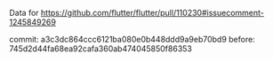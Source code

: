 Data for https://github.com/flutter/flutter/pull/110230#issuecomment-1245849269

commit: a3c3dc864ccc6121ba080e0b448ddd9a9eb70bd9
before: 745d2d44fa68ea92cafa360ab474045850f86353
